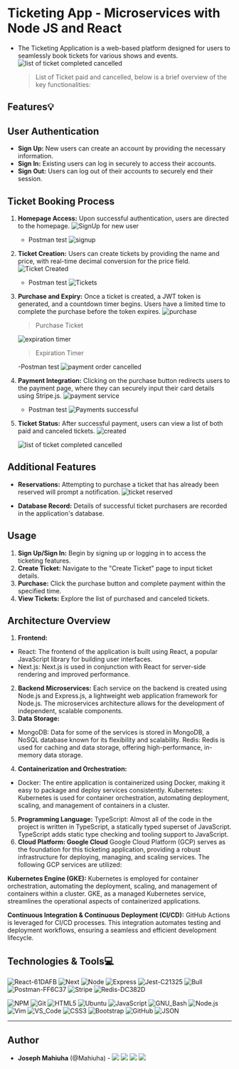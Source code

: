 # Ticketing App - Microservices with Node JS and React

- The Ticketing Application is a web-based platform designed for users to seamlessly book tickets for various shows and events.
  ![list of ticket completed  cancelled](https://github.com/mz-jennytech/ticketing/assets/56915109/1ce28277-05d4-43fb-9dcb-78d28b1c8e21)
  > List of Ticket paid and cancelled, below is a brief overview of the key functionalities:

## Features:bulb:

## User Authentication

- **Sign Up:** New users can create an account by providing the necessary information.
- **Sign In:** Existing users can log in securely to access their accounts.
- **Sign Out:** Users can log out of their accounts to securely end their session.

## Ticket Booking Process

1. **Homepage Access:** Upon successful authentication, users are directed to the homepage.
   ![SignUp for new user](https://github.com/mz-jennytech/tetris-fun-game/assets/56915109/32e29bcc-98e9-42ff-b6da-a36c75cb722a)

   - Postman test
     ![signup](https://github.com/mz-jennytech/tetris-fun-game/assets/56915109/8e743236-4550-4581-b6ca-55309053766e)

2. **Ticket Creation:** Users can create tickets by providing the name and price, with real-time decimal conversion for the price field.
   ![Ticket Created](https://github.com/mz-jennytech/tetris-fun-game/assets/56915109/812923ba-0cfb-417a-93b0-4fcc4a997d79)

   - Postman test
     ![Tickets](https://github.com/mz-jennytech/tetris-fun-game/assets/56915109/5b036c38-c732-4432-9ec8-c605acbb4a24)

3. **Purchase and Expiry:** Once a ticket is created, a JWT token is generated, and a countdown timer begins. Users have a limited time to complete the purchase before the token expires.
   ![purchase](https://github.com/mz-jennytech/tetris-fun-game/assets/56915109/4a08316e-63a3-47a4-9be1-87cebd1a66d7)

   > Purchase Ticket

   ![expiration timer](https://github.com/mz-jennytech/tetris-fun-game/assets/56915109/6f3ee813-abac-436f-bb74-f5ee7ec013d0)

   > Expiration Timer

   -Postman test
   ![payment order cancelled](https://github.com/mz-jennytech/tetris-fun-game/assets/56915109/59211add-b0c6-4e2e-bcf9-077dd1806e6d)

4. **Payment Integration:** Clicking on the purchase button redirects users to the payment page, where they can securely input their card details using Stripe.js.
   ![payment service](https://github.com/mz-jennytech/tetris-fun-game/assets/56915109/24b1765c-2fff-4c20-9855-d00ecbad311a)

   - Postman test
     ![Payments successful](https://github.com/mz-jennytech/tetris-fun-game/assets/56915109/665a921b-40bd-4fe4-97a6-039db47001aa)

5. **Ticket Status:** After successful payment, users can view a list of both paid and canceled tickets.
   ![created](https://github.com/mz-jennytech/tetris-fun-game/assets/56915109/cee5875a-dc3b-4c1d-a8fc-b85d566c6db3)

   ![list of ticket completed  cancelled](https://github.com/mz-jennytech/tetris-fun-game/assets/56915109/afbd8a29-0923-4abe-8f35-a871091edb8e)

## Additional Features

- **Reservations:** Attempting to purchase a ticket that has already been reserved will prompt a notification.
  ![ticket reserved](https://github.com/mz-jennytech/tetris-fun-game/assets/56915109/5befc993-0543-42d1-8b23-2b8203b2cf74)

- **Database Record:** Details of successful ticket purchasers are recorded in the application's database.

## Usage

1. **Sign Up/Sign In:** Begin by signing up or logging in to access the ticketing features.
2. **Create Ticket:** Navigate to the "Create Ticket" page to input ticket details.
3. **Purchase:** Click the purchase button and complete payment within the specified time.
4. **View Tickets:** Explore the list of purchased and canceled tickets.

## Architecture Overview

1. **Frontend:**

- React: The frontend of the application is built using React, a popular JavaScript library for building user interfaces.
- Next.js: Next.js is used in conjunction with React for server-side rendering and improved performance.

2. **Backend Microservices:**
   Each service on the backend is created using Node.js and Express.js, a lightweight web application framework for Node.js.
   The microservices architecture allows for the development of independent, scalable components.
3. **Data Storage:**

- MongoDB: Data for some of the services is stored in MongoDB, a NoSQL database known for its flexibility and scalability.
  Redis: Redis is used for caching and data storage, offering high-performance, in-memory data storage.

4. **Containerization and Orchestration:**

- Docker: The entire application is containerized using Docker, making it easy to package and deploy services consistently.
  Kubernetes: Kubernetes is used for container orchestration, automating deployment, scaling, and management of containers in a cluster.

5. **Programming Language:**
   TypeScript: Almost all of the code in the project is written in TypeScript, a statically typed superset of JavaScript. TypeScript adds static type checking and tooling support to JavaScript.
6. **Cloud Platform: Google Cloud**
   Google Cloud Platform (GCP) serves as the foundation for this ticketing application, providing a robust infrastructure for deploying, managing, and scaling services. The following GCP services are utilized:

**Kubernetes Engine (GKE):**
Kubernetes is employed for container orchestration, automating the deployment, scaling, and management of containers within a cluster. GKE, as a managed Kubernetes service, streamlines the operational aspects of containerized applications.

**Continuous Integration & Continuous Deployment (CI/CD):**
GitHub Actions is leveraged for CI/CD processes. This integration automates testing and deployment workflows, ensuring a seamless and efficient development lifecycle.

## Technologies & Tools:computer:

![React-61DAFB](https://github.com/mz-jennytech/tetris-fun-game/assets/56915109/8072a019-857d-480a-9924-70262fec0d08)
![Next](https://github.com/mz-jennytech/tetris-fun-game/assets/56915109/296af621-46ae-41c6-abd6-12e1fe26e98e)
![Node](https://github.com/mz-jennytech/tetris-fun-game/assets/56915109/cff583c7-ab4d-4863-bcb6-588dbc4e5266)
![Express](https://github.com/mz-jennytech/tetris-fun-game/assets/56915109/43a847f4-b367-4d10-8e9d-88800812655b)
![Jest-C21325](https://github.com/mz-jennytech/tetris-fun-game/assets/56915109/fbe329e1-4142-45c3-9bd1-969d92ca5105)
![Bull](https://github.com/mz-jennytech/tetris-fun-game/assets/56915109/918fbc55-a20b-467c-856b-bcc12d18dc7b)
![Postman-FF6C37](https://github.com/mz-jennytech/tetris-fun-game/assets/56915109/77d58cbf-64c4-4fb9-b696-490e7ba967ec)
![Stripe](https://github.com/mz-jennytech/tetris-fun-game/assets/56915109/a5064eeb-1593-4f41-b580-aa8e561ad36a)
![Redis-DC382D](https://github.com/mz-jennytech/tetris-fun-game/assets/56915109/db87b878-3717-47e9-9532-d1d6b725faae)

![NPM](https://img.shields.io/badge/≡-NPM-CB3837?&style=flat-square&logo=npm&logoColor=CB3837&labelColor=282828)
![Git](https://img.shields.io/badge/≡-Git-F05032?logo=git&style=flat-square&labelColor=282828)
![HTML5](https://img.shields.io/badge/≡-HTML5-E34F26?&style=flat-square&logo=html5&labelColor=282828)
![Ubuntu](https://img.shields.io/badge/≡-Ubuntu-E95420?&style=flat-square&logo=Ubuntu&labelColor=282828)
![JavaScript](https://img.shields.io/badge/≡-JavaScript-F7DF1E?logo=javascript&style=flat-square&labelColor=282828)
![GNU_Bash](https://img.shields.io/badge/≡-GNU_Bash-4EAA25?logo=GNU-Bash&style=flat-square&labelColor=282828)
![Node.js](https://img.shields.io/badge/≡-Node.js-339933?logo=Node.js&style=flat-square&labelColor=282828)
![Vim](https://img.shields.io/badge/≡-Vim-019733?logo=Vim&style=flat-square&logoColor=019733&labelColor=282828)
![VS_Code](https://img.shields.io/badge/≡-VS_Code-007ACC?logo=visual-studio-code&style=flat-square&logoColor=007ACC&labelColor=282828)
![CSS3](https://img.shields.io/badge/≡-CSS3-1572B6?logo=CSS3&style=flat-square&logoColor=1572B6&labelColor=282828)
![Bootstrap](https://img.shields.io/badge/≡-Bootstrap-7952B3?logo=Bootstrap&style=flat-square&labelColor=282828)
![GitHub](https://img.shields.io/badge/≡-GitHub-181717?logo=GitHub&style=flat-square&labelColor=282828)
![JSON](https://img.shields.io/badge/≡-JSON-000000?logo=JSON&style=flat-square&labelColor=282828)

---

## Author

- **Joseph Mahiuha** (@Mahiuha) - [<img src="https://img.shields.io/badge/Portfolio-20d6fe.svg?&style=plastic"/>](https://mahiuha.github.io/josephmahiuha/)
  [<img src="https://img.shields.io/badge/Twitter-1DA1F2.svg?&style=plastic&logo=twitter&logoColor=white"/>](https://twitter.com/Joseph_Mahiuha)
  [<img src="https://img.shields.io/badge/Linkedin-0A66C2.svg?&style=plastic&logo=linkedin&logoColor=white"/>](https://www.linkedin.com/in/joseph-mahiuha-498a52162/)
  [<img src="https://img.shields.io/badge/GitHub-181717.svg?&style=plastic&logo=github&logoColor=white"/>](https://github.com/Mahiuha)
